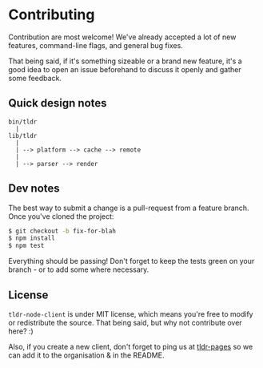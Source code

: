 # Contributing

Contribution are most welcome!
We've already accepted a lot of new features, command-line flags, and general bug fixes.

That being said, if it's something sizeable or a brand new feature,
it's a good idea to open an issue beforehand to discuss it openly and gather some feedback.

## Quick design notes

```
bin/tldr
  |
lib/tldr
  |
  | --> platform --> cache --> remote
  |
  | --> parser --> render
```

## Dev notes

The best way to submit a change is a pull-request from a feature branch.
Once you've cloned the project:

```bash
$ git checkout -b fix-for-blah
$ npm install
$ npm test
```

Everything should be passing!
Don't forget to keep the tests green on your branch - or to add some where necessary.

## License

`tldr-node-client` is under MIT license, which means you're free to modify or redistribute the source.
That being said, but why not contribute over here? :)

Also, if you create a new client, don't forget to ping us at
[tldr-pages](https://github.com/tldr-pages) so we can add it to the organisation &amp; in the README.
